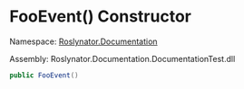 # FooEvent\(\) Constructor

Namespace: [Roslynator.Documentation](../../README.md)

Assembly: Roslynator\.Documentation\.DocumentationTest\.dll

```csharp
public FooEvent()
```


